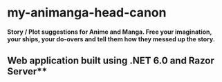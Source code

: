 # my-animanga-head-canon
**Story / Plot suggestions for Anime and Manga. Free your imagination, your ships, your do-overs and tell them how they messed up the story.**
## Web application built using .NET 6.0 and Razor Server**
